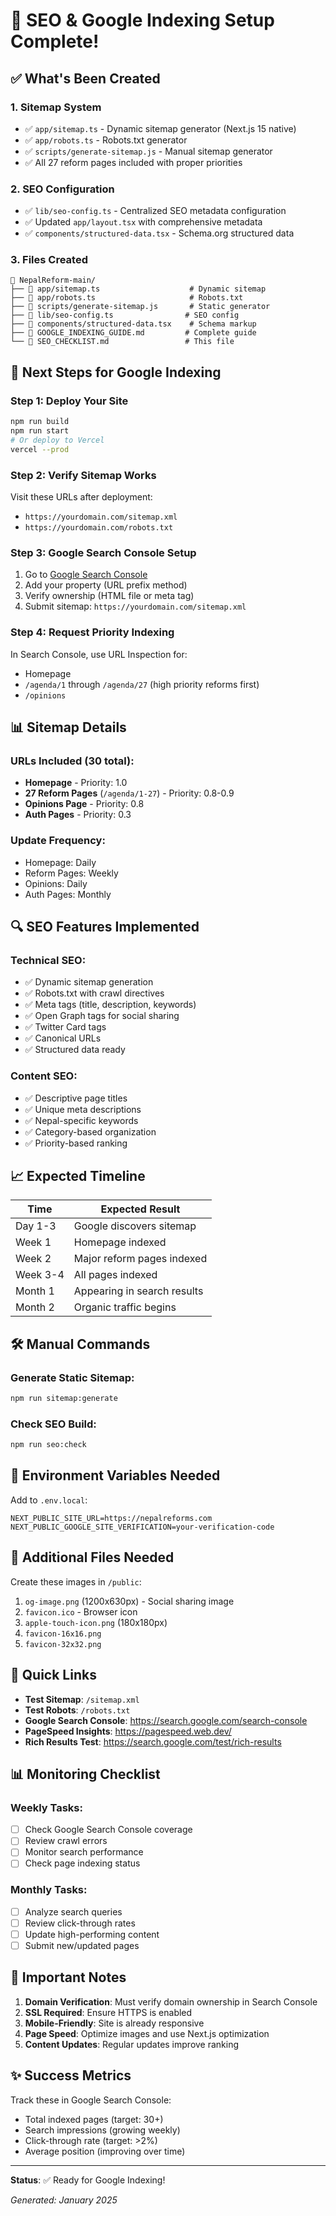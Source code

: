 # 🚀 SEO & Google Indexing Setup Complete!

## ✅ What's Been Created

### 1. **Sitemap System**
- ✅ `app/sitemap.ts` - Dynamic sitemap generator (Next.js 15 native)
- ✅ `app/robots.ts` - Robots.txt generator
- ✅ `scripts/generate-sitemap.js` - Manual sitemap generator
- ✅ All 27 reform pages included with proper priorities

### 2. **SEO Configuration**
- ✅ `lib/seo-config.ts` - Centralized SEO metadata configuration
- ✅ Updated `app/layout.tsx` with comprehensive metadata
- ✅ `components/structured-data.tsx` - Schema.org structured data

### 3. **Files Created**
```
📁 NepalReform-main/
├── 📄 app/sitemap.ts                    # Dynamic sitemap
├── 📄 app/robots.ts                     # Robots.txt
├── 📄 scripts/generate-sitemap.js       # Static generator
├── 📄 lib/seo-config.ts                # SEO config
├── 📄 components/structured-data.tsx    # Schema markup
├── 📄 GOOGLE_INDEXING_GUIDE.md         # Complete guide
└── 📄 SEO_CHECKLIST.md                 # This file
```

## 🎯 Next Steps for Google Indexing

### Step 1: Deploy Your Site
```bash
npm run build
npm run start
# Or deploy to Vercel
vercel --prod
```

### Step 2: Verify Sitemap Works
Visit these URLs after deployment:
- `https://yourdomain.com/sitemap.xml`
- `https://yourdomain.com/robots.txt`

### Step 3: Google Search Console Setup
1. Go to [Google Search Console](https://search.google.com/search-console)
2. Add your property (URL prefix method)
3. Verify ownership (HTML file or meta tag)
4. Submit sitemap: `https://yourdomain.com/sitemap.xml`

### Step 4: Request Priority Indexing
In Search Console, use URL Inspection for:
- Homepage
- `/agenda/1` through `/agenda/27` (high priority reforms first)
- `/opinions`

## 📊 Sitemap Details

### URLs Included (30 total):
- **Homepage** - Priority: 1.0
- **27 Reform Pages** (`/agenda/1-27`) - Priority: 0.8-0.9
- **Opinions Page** - Priority: 0.8
- **Auth Pages** - Priority: 0.3

### Update Frequency:
- Homepage: Daily
- Reform Pages: Weekly
- Opinions: Daily
- Auth Pages: Monthly

## 🔍 SEO Features Implemented

### Technical SEO:
- ✅ Dynamic sitemap generation
- ✅ Robots.txt with crawl directives
- ✅ Meta tags (title, description, keywords)
- ✅ Open Graph tags for social sharing
- ✅ Twitter Card tags
- ✅ Canonical URLs
- ✅ Structured data ready

### Content SEO:
- ✅ Descriptive page titles
- ✅ Unique meta descriptions
- ✅ Nepal-specific keywords
- ✅ Category-based organization
- ✅ Priority-based ranking

## 📈 Expected Timeline

| Time | Expected Result |
|------|----------------|
| Day 1-3 | Google discovers sitemap |
| Week 1 | Homepage indexed |
| Week 2 | Major reform pages indexed |
| Week 3-4 | All pages indexed |
| Month 1 | Appearing in search results |
| Month 2 | Organic traffic begins |

## 🛠️ Manual Commands

### Generate Static Sitemap:
```bash
npm run sitemap:generate
```

### Check SEO Build:
```bash
npm run seo:check
```

## 📝 Environment Variables Needed

Add to `.env.local`:
```env
NEXT_PUBLIC_SITE_URL=https://nepalreforms.com
NEXT_PUBLIC_GOOGLE_SITE_VERIFICATION=your-verification-code
```

## 🎨 Additional Files Needed

Create these images in `/public`:
1. `og-image.png` (1200x630px) - Social sharing image
2. `favicon.ico` - Browser icon
3. `apple-touch-icon.png` (180x180px)
4. `favicon-16x16.png`
5. `favicon-32x32.png`

## 🔗 Quick Links

- **Test Sitemap**: `/sitemap.xml`
- **Test Robots**: `/robots.txt`
- **Google Search Console**: https://search.google.com/search-console
- **PageSpeed Insights**: https://pagespeed.web.dev/
- **Rich Results Test**: https://search.google.com/test/rich-results

## 📊 Monitoring Checklist

### Weekly Tasks:
- [ ] Check Google Search Console coverage
- [ ] Review crawl errors
- [ ] Monitor search performance
- [ ] Check page indexing status

### Monthly Tasks:
- [ ] Analyze search queries
- [ ] Review click-through rates
- [ ] Update high-performing content
- [ ] Submit new/updated pages

## 🚨 Important Notes

1. **Domain Verification**: Must verify domain ownership in Search Console
2. **SSL Required**: Ensure HTTPS is enabled
3. **Mobile-Friendly**: Site is already responsive
4. **Page Speed**: Optimize images and use Next.js optimization
5. **Content Updates**: Regular updates improve ranking

## ✨ Success Metrics

Track these in Google Search Console:
- Total indexed pages (target: 30+)
- Search impressions (growing weekly)
- Click-through rate (target: >2%)
- Average position (improving over time)

---

**Status**: ✅ Ready for Google Indexing!

*Generated: January 2025*
